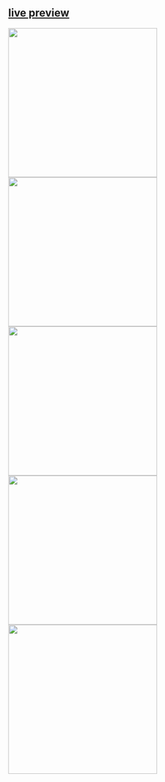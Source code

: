 ## [live preview](https://wojciech-lasota.github.io/css-course/animated_menu/)


<p float="left">
  <img src=/Screenshoots/1.png width="300" />
  <img src=/Screenshoots/2.png width="300" />
  <img src=/Screenshoots/3.png width="300" />
  <img src=/Screenshoots/4.png width="300" />
  <img src=/Screenshoots/5.png width="300" />
</p>
